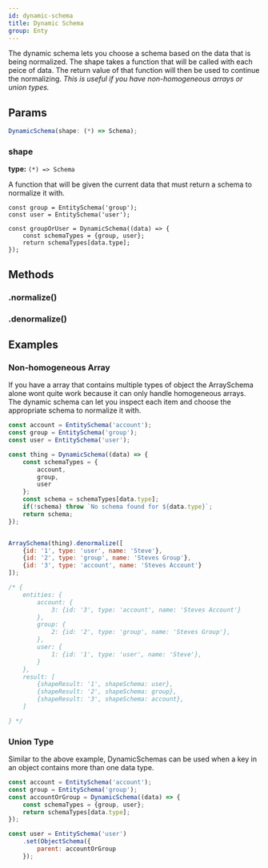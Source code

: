 ```yaml
---
id: dynamic-schema
title: Dynamic Schema
group: Enty
---
```


The dynamic schema lets you choose a schema based on the data that is being normalized. 
The shape takes a function that will be called with each peice of data. The return value of
that function will then be used to continue the normalizing. _This is useful if you have 
non-homogeneous arrays or union types._

## Params
```js
DynamicSchema(shape: (*) => Schema);
```

### shape 
**type:** `(*) => Schema`  

A function that will be given the current data that must return a schema to 
normalize it with.

```
const group = EntitySchema('group');
const user = EntitySchema('user');

const groupOrUser = DynamicSchema((data) => {
    const schemaTypes = {group, user};
    return schemaTypes[data.type];
});
```


## Methods

### .normalize()
<Normalize />

### .denormalize()
<Denormalize />


## Examples

### Non-homogeneous Array
If you have a array that contains multiple types of object the ArraySchema alone wont quite work
because it can only handle homogeneous arrays. The dynamic schema can let you inspect each item
and choose the appropriate schema to normalize it with.

```js
const account = EntitySchema('account');
const group = EntitySchema('group');
const user = EntitySchema('user');

const thing = DynamicSchema((data) => {
    const schemaTypes = {
        account,
        group,
        user
    };
    const schema = schemaTypes[data.type];
    if(!schema) throw `No schema found for ${data.type}`;
    return schema;
});


ArraySchema(thing).denormalize([
    {id: '1', type: 'user', name: 'Steve'},
    {id: '2', type: 'group', name: 'Steves Group'},
    {id: '3', type: 'account', name: 'Steves Account'}
]);

/* {
    entities: {
        account: {
            3: {id: '3', type: 'account', name: 'Steves Account'}
        },
        group: {
            2: {id: '2', type: 'group', name: 'Steves Group'},
        },
        user: {
            1: {id: '1', type: 'user', name: 'Steve'},
        }
    },
    result: [
        {shapeResult: '1', shapeSchema: user},
        {shapeResult: '2', shapeSchema: group},
        {shapeResult: '3', shapeSchema: account},
    ]

} */
```



### Union Type
Similar to the above example, DynamicSchemas can be used when a key in an object
contains more than one data type.

```js
const account = EntitySchema('account');
const group = EntitySchema('group');
const accountOrGroup = DynamicSchema((data) => {
    const schemaTypes = {group, user};
    return schemaTypes[data.type];
});

const user = EntitySchema('user')
    .set(ObjectSchema({
        parent: accountOrGroup
    });
```

